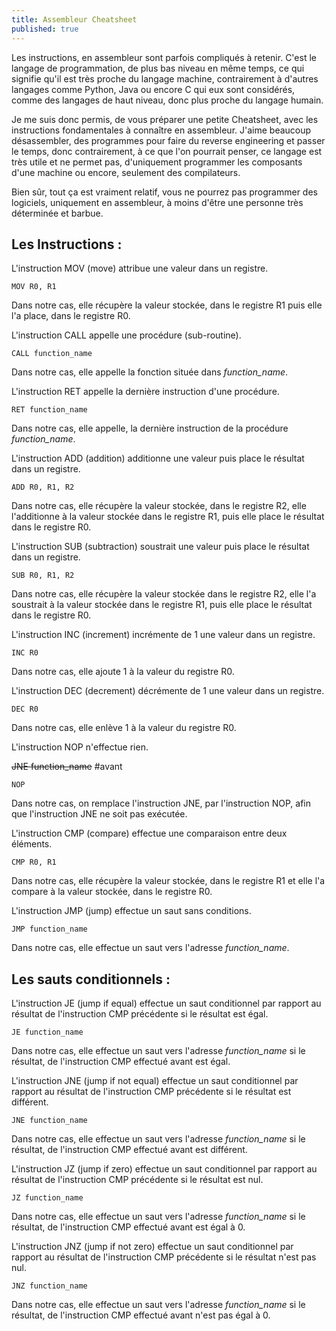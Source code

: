 ```yaml
---
title: Assembleur Cheatsheet
published: true
---
```


Les instructions, en assembleur sont parfois compliqués à retenir. C'est le langage de programmation, de plus bas niveau en même temps, ce qui signifie qu'il est très proche du langage machine, contrairement à d'autres langages comme Python, Java ou encore C qui eux sont considérés, comme des langages de haut niveau, donc plus proche du langage humain.

Je me suis donc permis, de vous préparer une petite Cheatsheet, avec les instructions fondamentales à connaître en assembleur. J'aime beaucoup désassembler, des programmes pour faire du reverse engineering et passer le temps, donc contrairement, à ce que l'on pourrait penser, ce langage est très utile et ne permet pas, d'uniquement programmer les composants d'une machine ou encore, seulement des compilateurs.

Bien sûr, tout ça est vraiment relatif, vous ne pourrez pas programmer des logiciels, uniquement en assembleur, à moins d'être une personne très déterminée et barbue.

## Les Instructions :

L'instruction MOV (move) attribue une valeur dans un registre.

```assembly
MOV R0, R1
```

Dans notre cas, elle récupère la valeur stockée, dans le registre R1 puis elle l'a place, dans le registre R0.



L'instruction CALL appelle une procédure (sub-routine).

```assembly
CALL function_name
```

Dans notre cas, elle appelle la fonction située dans *function_name*.



L'instruction RET appelle la dernière instruction d'une procédure.

```assembly
RET function_name
```

Dans notre cas, elle appelle, la dernière instruction de la procédure *function_name*.



L'instruction ADD (addition) additionne une valeur puis place le résultat dans un registre.

```assembly
ADD R0, R1, R2
```

Dans notre cas, elle récupère la valeur stockée, dans le registre R2, elle l'additionne à la valeur stockée dans le registre R1, puis elle place le résultat dans le registre R0.



L'instruction SUB (subtraction) soustrait une valeur puis place le résultat dans un registre.

```assembly
SUB R0, R1, R2
```

Dans notre cas, elle récupère la valeur stockée dans le registre R2, elle l'a soustrait à la valeur stockée dans le registre R1, puis elle place le résultat dans le registre R0.



L'instruction INC (increment) incrémente de 1 une valeur dans un registre.

```assembly
INC R0
```

Dans notre cas, elle ajoute 1 à la valeur du registre R0.



L'instruction DEC (decrement) décrémente de 1 une valeur dans un registre.

```assembly
DEC R0
```

Dans notre cas, elle enlève 1 à la valeur du registre R0.



L'instruction NOP n'effectue rien.

~~JNE function_name~~ #avant

```assembly
NOP
```

Dans notre cas, on remplace l'instruction JNE, par l'instruction NOP, afin que l'instruction JNE ne soit pas exécutée.



L'instruction CMP (compare) effectue une comparaison entre deux éléments.

```assembly
CMP R0, R1
```

Dans notre cas, elle récupère la valeur stockée, dans le registre R1 et elle l'a compare à la valeur stockée, dans le registre R0.



L'instruction JMP (jump) effectue un saut sans conditions.

```assembly
JMP function_name
```

Dans notre cas, elle effectue un saut vers l'adresse *function_name*.

## Les sauts conditionnels :

L'instruction JE (jump if equal) effectue un saut conditionnel par rapport au résultat de l'instruction CMP précédente si le résultat est égal.

```assembly
JE function_name
```

Dans notre cas, elle effectue un saut vers l'adresse *function_name* si le résultat, de l'instruction CMP effectué avant est égal.



L'instruction JNE (jump if not equal) effectue un saut conditionnel par rapport au résultat de l'instruction CMP précédente si le résultat est différent.

```assembly
JNE function_name
```

Dans notre cas, elle effectue un saut vers l'adresse *function_name* si le résultat, de l'instruction CMP effectué avant est différent.



L'instruction JZ (jump if zero) effectue un saut conditionnel par rapport au résultat de l'instruction CMP précédente si le résultat est nul.

```assembly
JZ function_name
```

Dans notre cas, elle effectue un saut vers l'adresse *function_name* si le résultat, de l'instruction CMP effectué avant est égal à 0.



L'instruction JNZ (jump if not zero) effectue un saut conditionnel par rapport au résultat de l'instruction CMP précédente si le résultat n'est pas nul.

```assembly
JNZ function_name
```

Dans notre cas, elle effectue un saut vers l'adresse *function_name* si le résultat, de l'instruction CMP effectué avant n'est pas égal à 0.